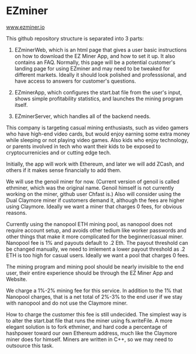 # EZminer

www.ezminer.io

This github repository structure is separated into 3 parts:

1. EZminerWeb, which is an html page that gives a user basic instructions on how to download the EZ Miner App, and how to set it up. It also contains an FAQ. Normally, this page will be a potential customer's landing page for using EZminer and may need to be tweaked for different markets. Ideally it should look polished and professsional, and have access to answers for customer's questions. 

2. EZminerApp, which configures the start.bat file from the user's input, shows simple profitability statistics, and launches the mining program itself.

3. EZminerServer, which handles all of the backend needs.

This company is targeting casual mining enthusiasts, such as video gamers who have high-end video cards, but would enjoy earning some extra money while sleeping or not playing video games. Also kids who enjoy technology, or parents involved in tech who want their kids to be exposed to cryptocurrenicies and or cutting edge tech.

Initially, the app will work with Ethereum, and later we will add ZCash, and others if it makes sense financially to add them.

We will use the genoil miner for now. (Current version of genoil is called ethminer, which was the original name. Genoil himself is not currently working on the miner, github user Chfast is.) Also will consider using the Dual Claymore miner if customers demand it, although the fees are higher using Claymore. Ideally we want a miner that charges 0 fees, for obvious reasons.

Currently using the nanopool ETH mining pool, as nanopool does not require account setup, and avoids other tedium like worker passwords and other things that make it more complicated for the beginner/casual miner. Nanopool fee is 1% and payouts default to .2 Eth. The payout threshold can be changed manually, we need to imlement a lower payout threshold as .2 ETH is too high for casual users. Ideally we want a pool that charges 0 fees. 

The mining program and mining pool should be nearly invisible to the end user, their entire experience should be through the EZ Miner App and Website.

We charge a 1%-2% mining fee for this service. In addition to the 1% that Nanopool charges, that is a net total of 2%-3% to the end user if we stay with nanopool and do not use the Claymore miner. 

How to charge the customer this fee is still undecided. The simplest way is to alter the start.bat file that runs the  miner using fs.writeFile. A more elegant solution is to fork ethminer, and hard code a percentage of hashpower toward our own Ethereum address, much like the Claymore miner does for himself. Miners are written in C++, so we may need to outsource this task.


